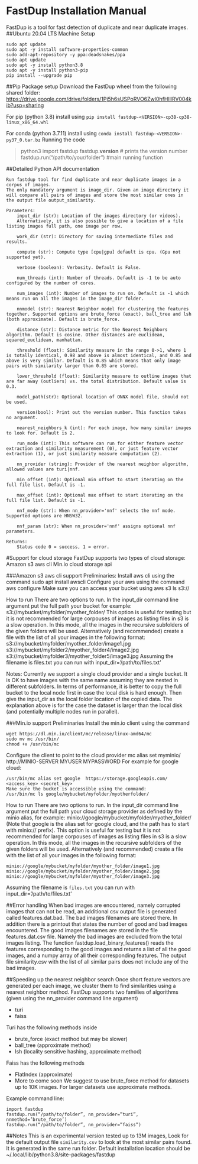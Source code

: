 # FastDup Installation Manual

FastDup is a tool for fast detection of duplicate and near duplicate images.
##Ubuntu 20.04 LTS Machine Setup

```
sudo apt update
sudo apt -y install software-properties-common
sudo add-apt-repository -y ppa:deadsnakes/ppa
sudo apt update
sudo apt -y install python3.8
sudo apt -y install python3-pip
pip install --upgrade pip
```

##Pip Package setup
Download the FastDup wheel  from the following shared folder: https://drive.google.com/drive/folders/1Pj5h6sUSPoRVO6Zwl0hfHIllRV004kib?usp=sharing

For pip (python 3.8) install using
`pip install fastdup-<VERSION>-cp38-cp38-linux_x86_64.whl`

For conda (python 3.7.11) install using
`conda install fastdup-<VERSION>-py37_0.tar.bz`
Running the code
> python3
> import fastdup
> fastdup.__version__ # prints the version number
> fastdup.run(“/path/to/your/folder”) #main running function

##Detailed Python API documentation

    Run fastdup tool for find duplicate and near duplicate images in a corpus of images. 
    The only mandatory argument is image_dir. Given an image directory it will compare all pairs of images and store the most similar ones in the output file output_similarity.

    Parameters:
        input_dir (str): Location of the images directory (or videos).
        Alternatively, it is also possible to give a location of a file listing images full path, one image per row.

        work_dir (str): Directory for saving intermediate files and results. 

        compute (str): Compute type [cpu|gpu] default is cpu. (Gpu not supported yet).

        verbose (boolean): Verbosity. Default is False.

        num_threads (int): Number of threads. Default is -1 to be auto configured by the number of cores.

        num_images (int): Number of images to run on. Default is -1 which means run on all the images in the image_dir folder.

        nnmodel (str): Nearest Neighbor model for clustering the features together. Supported options are brute_force (exact), ball_tree and lsh (both approximate). Default is brute_force.

        distance (str): Distance metric for the Nearest Neighbors algorithm. Default is cosine. Other distances are euclidean, squared_euclidean, manhattan.

        threshold (float): Similarity measure in the range 0->1, where 1 is totally identical, 0.98 and above is almost identical, and 0.85 and above is very similar. Default is 0.85 which means that only image pairs with similarity larger than 0.85 are stored.

        lower_threshold (float): Similarity measure to outline images that are far away (outliers) vs. the total distribution. Default value is 0.3.

        model_path(str): Optional location of ONNX model file, should not be used.

        version(bool): Print out the version number. This function takes no argument.

        nearest_neighbors_k (int): For each image, how many similar images to look for. Default is 2.

        run_mode (int): This software can run for either feature vector extraction and similarity measurement (0), or just feature vector extraction (1), or just similarity measure computation (2).
 
        nn_provider (string): Provider of the nearest neighbor algorithm, allowed values are turi|nnf.

        min_offset (int): Optional min offset to start iterating on the full file list. Default is -1.

        max_offset (int): Optional max offset to start iterating on the full file list. Default is -1.

        nnf_mode (str): When nn_provider='nnf' selects the nnf mode. Supported options are HNSW32.

        nnf_param (str): When nn_provider='nnf' assigns optional nnf parameters.

    Returns:
        Status code 0 = success, 1 = error.

    
#Support for cloud storage
FastDup supports two types of cloud storage:
Amazon s3 aws cli
Min.io cloud storage api

###Amazon s3 aws cli support
Preliminaries:
Install aws cli using the command
sudo apt install awscli
Configure your aws using the command
aws configure
Make sure you can access your bucket using
aws s3 ls s3://<your bucket name>

How to run
There are two options to run.
In the input_dir command line argument put the full path your bucket for example: s3://mybucket/myfolder/myother_folder/
This option is useful for testing but it is not recommended for large corpouses of images as listing files in s3 is a slow operation. In this mode, all the images in the recursive subfolders of the given folders will be used.
Alternatively (and recommended) create a file with the list of all your images in the following format:
s3://mybucket/myfolder/myother_folder/image1.jpg
s3://mybucket/myfolder2/myother_folder4/image2.jpg
s3://mybucket/myfolder3/myother_folder5/image3.jpg
Assuming the filename is files.txt you can run with input_dir=’/path/to/files.txt’

Notes: 
Currently we support a single cloud provider and a single bucket.
It is OK to have images with the same name assuming they are nested in different subfolders.
In terms of performance, it is better to copy the full bucket to the local node first in case the local disk is hard enough. Then give the input_dir as the local folder location of the copied data. The explanation above is for the case the dataset is larger than the local disk (and potentially multiple nodes run in parallel).



###Min.io support
Preliminaries
Install the min.io client using the command
```
wget https://dl.min.io/client/mc/release/linux-amd64/mc
sudo mv mc /usr/bin/
chmod +x /usr/bin/mc
```
Configure the client to point to the cloud provider
mc alias set myminio/ http://MINIO-SERVER MYUSER MYPASSWORD
For example for google cloud:
```
​​/usr/bin/mc alias set google  https://storage.googleapis.com/ <access_key> <secret_key> 
Make sure the bucket is accessible using the command:
/usr/bin/mc ls google/mybucket/myfolder/myotherfolder/
```
How to run
There are two options to run.
In the input_dir command line argument put the full path your cloud storage provider as defined by the minio alias, for example: minio://google/mybucket/myfolder/myother_folder/
(Note that google is the alias set for google cloud, and the path has to start with minio:// prefix).
This option is useful for testing but it is not recommended for large corpouses of images as listing files in s3 is a slow operation. In this mode, all the images in the recursive subfolders of the given folders will be used.
Alternatively (and recommended) create a file with the list of all your images in the following format:
```
minio://google/mybucket/myfolder/myother_folder/image1.jpg
minio://google/mybucket/myfolder/myother_folder/image2.jpg
minio://google/mybucket/myfolder/myother_folder/image3.jpg
```
Assuming the filename is `files.txt` you can run with input_dir=’/path/to/files.txt’


##Error handling
When bad images are encountered, namely corrupted images that can not be read, an additional csv output file is generated called features.dat.bad. The bad images filenames are stored there. In addition there is a printout that states the number of good and bad images encountered. The good images filenames are stored in the file features.dat.csv file. Namely the bad images are excluded from the total images listing. The function fastdup.load_binary_features() reads the features corresponding to the good images and returns a list of all the good images, and a numpy array of all their corresponding features.
The output file similarity.csv with the list of all similar pairs does not include any of the bad images.


##Speeding up the nearest neighbor search
Once short feature vectors are generated per each image, we cluster them to find similarities using a nearest neighbor method. FastDup supports two families of algorithms (given using the nn_provider command line argument)
- turi
- faiss

Turi has the following methods inside
- brute_force (exact method but may be slower)
- ball_tree (approximate method)
- lsh  (locality sensitive hashing, approximate method)

Faiss has the following methods
- FlatIndex (approximate)
- More to come soon
We suggest to use brute_force method for datasets up to 10K images. For larger datasets use approximate methods. 

Example command line:
```
import fastdup
fastdup.run(“/path/to/folder”, nn_provider=”turi”, nnmethod=’brute_force’)
fastdup.run(“/path/to/folder”, nn_provider=”faiss”)
```
			
##Notes
This is an experimental version tested up to 13M images, 
Look for the default output file `similarity.csv` to look at the most similar pairs found. It is generated in the same run folder.
Default installation location should be ~/.local/lib/python3.8/site-packages/fastdup

